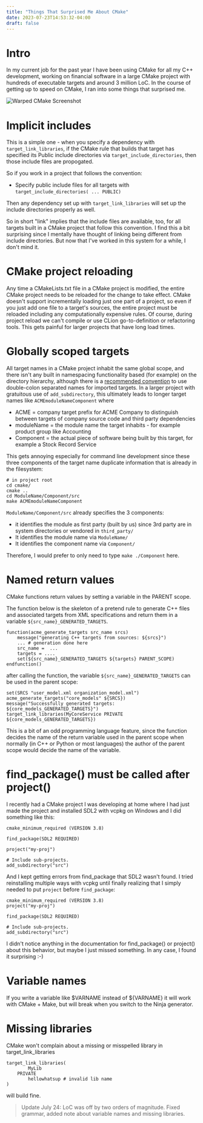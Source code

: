 ```yaml
---
title: "Things That Surprised Me About CMake"
date: 2023-07-23T14:53:32-04:00
draft: false
---
```


# Intro

In my current job for the past year I have been using CMake for all my C++ development, working on financial software in a large CMake project with hundreds of executable targets and around 3 million LoC. In the course of getting up to speed on CMake, I ran into some things that surprised me.

![Warped CMake Screenshot](/warped-cmake-screenshot.png#l)

# Implicit includes

This is a simple one - when you specify a dependency with `target_link_libraries`, if the CMake rule that builds that target has specified its Public include directories via `target_include_directories`, then those include files are propogated.

So if you work in a project that follows the convention:

- Specify public include files for all targets with `target_include_directories( ... PUBLIC)`

Then any dependency set up with `target_link_libraries` will set up the include directories properly as well.

So in short "link" implies that the include files are available, too, for all targets built in a CMake project that follow this convention. I find this a bit surprising since I mentally have thought of linking being different from include directories. But now that I've worked in this system for a while, I don't mind it.

# CMake project reloading

Any time a CMakeLists.txt file in a CMake project is modified, the entire CMake project needs to be reloaded for the change to take effect. CMake doesn't support incrementally loading just one part of a project, so even if you just add one file to a target's sources, the entire project must be reloaded including any computationally expensive rules. Of course, during project reload we can't compile or use CLion go-to-definition or refactoring tools. This gets painful for larger projects that have long load times.

# Globally scoped targets

All target names in a CMake project inhabit the same global scope, and there isn't any built in namespacing functionality based (for example) on the directory hierarchy, although there is a [recommended convention](https://cmake.org/cmake/help/latest/manual/cmake-developer.7.html) to use double-colon separated names for imported targets. In a larger project with gratuitous use of `add_subdirectory`, this ultimately leads to longer target names like `ACMEmoduleNameComponent` where

- ACME = company target prefix for ACME Company to distinguish between targets of company source code and third party dependencies
- moduleName = the module name the target inhabits - for example product group like Accounting
- Component = the actual piece of software being built by this target, for example a Stock Record Service

This gets annoying especially for command line development since these three components of the target name duplicate information that is already in the filesystem:

```
# in project root
cd cmake/
cmake ..
cd ModuleName/Component/src
make ACMEmoduleNameComponent
```

`ModuleName/Component/src` already specifies the 3 components:

- it identifies the module as first party (built by us) since 3rd party are in system directories or vendored in `third_party/`
- It identifies the module name via `ModuleName/`
- It identifies the component name via `Component/`


Therefore, I would prefer to only need to type `make ./Component` here.

# Named return values

CMake functions return values by setting a variable in the PARENT scope.

The function below is the skeleton of a pretend rule to generate C++ files and associated targets from XML specifications and return them in a variable `${src_name}_GENERATED_TARGETS`.

```
function(acme_generate_targets src_name srcs)
    message("generating C++ targets from sources: ${srcs}")
    ... # generation done here
    src_name =  ...
    targets = ....
    set(${src_name}_GENERATED_TARGETS ${targets} PARENT_SCOPE)
endfunction()
```

after calling the function, the variable `${src_name}_GENERATED_TARGETS` can be used in the parent scope:

```
set(SRCS "user_model.xml organization_model.xml")
acme_generate_targets("core_models" ${SRCS})
message("Successfully generated targets: ${core_models_GENERATED_TARGETS}")
target_link_libraries(MyCoreService PRIVATE ${core_models_GENERATED_TARGETS})
```

This is a bit of an odd programming language feature, since the function decides the name of the return variable used in the parent scope when normally (in C++ or Python or most languages) the author of the parent scope would decide the name of the variable.

# find_package() must be called after project()

I recently had a CMake project I was developing at home where I had just made the project and installed SDL2 with vcpkg on Windows and I did something like this:

```
cmake_minimum_required (VERSION 3.8)

find_package(SDL2 REQUIRED)

project("my-proj")

# Include sub-projects.
add_subdirectory("src")
```

And I kept getting errors from find_package that SDL2 wasn't found. I tried reinstalling multiple ways with vcpkg until finally realizing that I simply needed to put `project` before `find_package`:


```
cmake_minimum_required (VERSION 3.8)
project("my-proj")

find_package(SDL2 REQUIRED)

# Include sub-projects.
add_subdirectory("src")
```

I didn't notice anything in the documentation for find_package() or project() about this behavior, but maybe I just missed something. In any case, I found it surprising :-)

# Variable names

If you write a variable like $VARNAME instead of ${VARNAME} it will work with CMake + Make, but will break when you switch to the Ninja generator.

# Missing libraries

CMake won't complain about a missing or misspelled library in target_link_libraries

```
target_link_libraries(
        MyLib
    PRIVATE
        hellowhatsup # invalid lib name
)

```

will build fine.

> Update July 24: LoC was off by two orders of magnitude. Fixed grammar, added note about variable names and missing libraries.